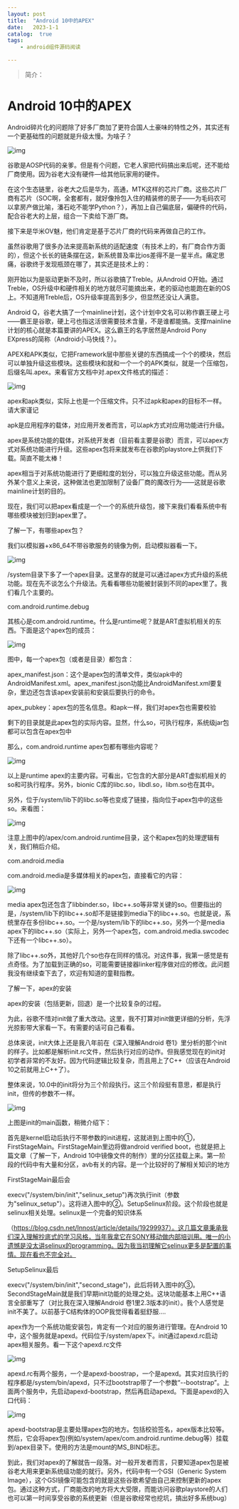```yaml
---
layout: post
title:  "Android 10中的APEX"
date:   2023-1-1
catalog:  true
tags:
    - android组件源码阅读 

---
```


> 简介：

# Android 10中的APEX

Android碎片化的问题除了好多厂商加了更符合国人土豪味的特性之外，其实还有一个更基础性的问题就是升级太慢。为啥子？

 ![img](https://imgconvert.csdnimg.cn/aHR0cHM6Ly9tbWJpei5xcGljLmNuL3N6X21tYml6X3BuZy9LeUJpYTNZZ3N5aGY3dWE2M3hNaWI4ckdYNlpoV3BpYUlyME1HOWgxWEt4Wmh0Y2RXYUlQR3Voa3o0R0tpYWlhNUk0cXppY2tKMXNaaWNTZGZoamd0T3RNSDY0b2cvNjQw?x-oss-process=image/format,png) 

谷歌是AOSP代码的亲爹。但是有个问题，它老人家把代码搞出来后呢，还不能给厂商使用。因为谷老大没有硬件—给其他玩家用的硬件。

在这个生态链里，谷老大之后是华为，高通，MTK这样的芯片厂商。这些芯片厂商有芯片（SOC啊，全套都有，就好像拎包入住的精装修的房子——为毛码农可以拿房产做比喻，潘石屹不能学Python？），再加上自己偏底层，偏硬件的代码，配合谷老大的上层，组合一下卖给下游厂商。

接下来是华米OV魅，他们肯定是基于芯片厂商的代码来再做自己的工作。

虽然谷歌用了很多办法来提高新系统的适配速度（有技术上的，有厂商合作方面的），但这个长长的链条摆在这，新系统普及率比ios差得不是一星半点。痛定思痛，谷歌终于发现瓶颈在哪了，其实还是技术上的：

刚开始以为是驱动更新不及时，所以谷歌搞了Treble。从Android O开始。通过Treble，OS升级中和硬件相关的地方就尽可能摘出来，老的驱动也能跑在新的OS上。不知道用Treble后，OS升级率提高到多少，但显然还没让人满意。

Android Q，谷老大搞了一个mainline计划，这个计划中文名可以称作霸王硬上弓——霸王是谷歌，硬上弓也指这活很需要技术含量，不是谁都能搞。支撑mainline计划的核心就是本篇要讲的APEX。这么霸王的名字居然是Android Pony EXpress的简称（Android小马快线？）。

APEX和APK类似，它把Framework层中那些关键的东西搞成一个个的模块，然后可以单独升级这些模块。这些模块和就和一个一个的APK类似，就是一个压缩包，后缀名叫.apex。来看官方文档中对.apex文件格式的描述：

 ![img](https://imgconvert.csdnimg.cn/aHR0cHM6Ly9tbWJpei5xcGljLmNuL3N6X21tYml6X3BuZy9LeUJpYTNZZ3N5aGY3dWE2M3hNaWI4ckdYNlpoV3BpYUlyMEtERG9kbnBBRW1xeHFTWkhHQTFxSHFuRUJQY0VwaWNER2RleEJHTlVnUFZxQngxaWFxbXJTaHJ3LzY0MA?x-oss-process=image/format,png) 

apex和apk类似，实际上也是一个压缩文件。只不过apk和apex的目标不一样。请大家谨记

apk是应用程序的载体，对应用开发者而言，可以apk方式对应用功能进行升级。

apex是系统功能的载体，对系统开发者（目前看主要是谷歌）而言，可以apex方式对系统功能进行升级。这些apex包将来就发布在谷歌的playstore上供我们下载。简直不能太棒！

apex相当于对系统功能进行了更细粒度的划分，可以独立升级这些功能。而从另外某个意义上来说，这种做法也更加限制了设备厂商的魔改行为——这就是谷歌mainline计划的目的。

现在，我们可以把apex看成是一个一个的系统升级包，接下来我们看看系统中有哪些模块被划归到apex里了。

了解一下，有哪些apex包？

我们以模拟器+x86_64不带谷歌服务的镜像为例，启动模拟器看一下。

 ![img](https://imgconvert.csdnimg.cn/aHR0cHM6Ly9tbWJpei5xcGljLmNuL3N6X21tYml6X3BuZy9LeUJpYTNZZ3N5aGVmUzlTOHE2UVV2UG5ad0U0S2t6dDNvSG5DNnB3WFppYzJHM21JUG16T0NmVnBveHlZc2xPb3NXRGljcTJZd1NZd0YzdDVvSEVGYUt4QS82NDA?x-oss-process=image/format,png) 

/system目录下多了一个apex目录。这里存的就是可以通过apex方式升级的系统功能。现在先不谈怎么个升级法。先看看哪些功能被封装到不同的apex里了。我们看几个主要的。

com.android.runtime.debug

其核心是com.android.runtime。什么是runtime呢？就是ART虚拟机相关的东西。下面是这个apex包的成员：

 ![img](https://imgconvert.csdnimg.cn/aHR0cHM6Ly9tbWJpei5xcGljLmNuL3N6X21tYml6X3BuZy9LeUJpYTNZZ3N5aGVmUzlTOHE2UVV2UG5ad0U0S2t6dDNDN1pEZnZYMEdEeE83UHM1ZVN2MVRJWnJ3OWZYSHpTM004ZklWdjZIMklLQWxwQXRrVmFFTXcvNjQw?x-oss-process=image/format,png) 

图中，每一个apex包（或者是目录）都包含：

apex_manifest.json：这个是apex包的清单文件，类似apk中的AndroidManifest.xml。apex_manifest.json功能比AndroidManifest.xml要复杂，里边还包含该apex安装前和安装后要执行的命令。

apex_pubkey：apex包的签名信息。和apk一样，我们对apex包也需要校验

剩下的目录就是此apex包的实际内容。显然，什么so，可执行程序，系统级jar包都可以包含在apex包中

那么，com.android.runtime apex包都有哪些内容呢？

 ![img](https://imgconvert.csdnimg.cn/aHR0cHM6Ly9tbWJpei5xcGljLmNuL3N6X21tYml6X3BuZy9LeUJpYTNZZ3N5aGVmUzlTOHE2UVV2UG5ad0U0S2t6dDNmbERjUFhjUVcxOWc5NUd2dDB2bnZITXlRQlhIak5xdEtpYzF1VTZ3ZjF6M2ljaWI2OGtkdjRWaEEvNjQw?x-oss-process=image/format,png) 

以上是runtime apex的主要内容。可看出，它包含的大部分是ART虚拟机相关的so和可执行程序。另外，bionic C库的libc.so，libdl.so，libm.so也在其中。

另外，位于/system/lib下的libc.so等也变成了链接，指向位于apex包中的这些so。来看图：

 ![img](https://imgconvert.csdnimg.cn/aHR0cHM6Ly9tbWJpei5xcGljLmNuL3N6X21tYml6X3BuZy9LeUJpYTNZZ3N5aGVmUzlTOHE2UVV2UG5ad0U0S2t6dDNoSHoyS1ptM2tnc2FuVTdQRWtlSVphcm5UZ3owTHNnZlhiSUhteVF1U2JXWkhxMlUxQ2RqSFEvNjQw?x-oss-process=image/format,png) 

注意上图中的/apex/com.android.runtime目录，这个和apex包的处理逻辑有关，我们稍后介绍。

com.android.media

com.android.media是多媒体相关的apex包，直接看它的内容：

 ![img](https://imgconvert.csdnimg.cn/aHR0cHM6Ly9tbWJpei5xcGljLmNuL3N6X21tYml6X3BuZy9LeUJpYTNZZ3N5aGVmUzlTOHE2UVV2UG5ad0U0S2t6dDM4MFl6dFNjM3N0em1pY2paSHRIN2ZCZTIzQm1aYjZaNmRsZXdpY2RBaFk5cDJTSkNWVGhMVTBxUS82NDA?x-oss-process=image/format,png) 

media apex包还包含了libbinder.so，libc++.so等非常关键的so。但要指出的是，/system/lib下的libc++.so却不是链接到media下的libc++.so。也就是说，系统里存在多份libc++.so。一个是/system/lib下的libc++.so，另外一个是media apex下的libc++.so（实际上，另外一个apex包，com.android.media.swcodec下还有一个libc++.so）。

除了libc++.so外，其他好几个so也存在同样的情况。对这件事，我第一感觉是有点奇怪。为了加载到正确的so，可能需要链接器linker程序做对应的修改。此问题我没有继续查下去了，欢迎有知道的童鞋指教。

了解一下，apex的安装

apex的安装（包括更新，回退）是一个比较复杂的过程。

为此，谷歌不惜对init做了重大改动。这里，我不打算对init做更详细的分析，先浮光掠影带大家看一下。有需要的话可自己看看。

总体来说，init大体上还是我八年前在《深入理解Android 卷1》里分析的那个init的样子。比如都是解析init.rc文件，然后执行对应的动作。但我感觉现在的init对初学者非常的不友好。因为代码逻辑比较复杂，而且用上了C++（应该在Android 10之前就用上C++了）。

整体来说，10.0中的init将分为三个阶段执行。这三个阶段挺有意思，都是执行init，但传的参数不一样。

 ![img](https://imgconvert.csdnimg.cn/aHR0cHM6Ly9tbWJpei5xcGljLmNuL3N6X21tYml6X3BuZy9LeUJpYTNZZ3N5aGYyaWMwZVR2STAxRjg3dmpHUWNpY3VLYWM1Q003Ykx3MzJDM1Z1UjJQVm12UmVXUnB4SXdtMlZJQ2NadWljREo0cmY3S1lxZlQ1TEJFMWcvNjQw?x-oss-process=image/format,png) 

上图是init的main函数，稍微介绍下：

首先是kernel启动后执行不带参数的init进程，这就进到上图中的①，FirstStageMain。FirstStageMain里边将做android verified boot，也就是把上篇文章（了解一下，Android 10中镜像文件的制作）里的分区挂载上来。第一阶段的代码中有大量和分区，avb有关的内容。是一个比较好的了解相关知识的地方

FirstStageMain最后会

execv("/system/bin/init","selinux_setup")再次执行init（参数为"selinux_setup"）。这将进入图中的②。SetupSelinux阶段。这个阶段也就是selinux相关处理。selinux是一个完备的知识体系

（https://blog.csdn.net/Innost/article/details/19299937）。这几篇文章秉承我们深入理解抄底式的学习风格，当年我拿它在SONY移动做内部培训用。唯一的小遗憾是没太讲selinux的programming。因为我当初理解它selinux更多是配置的事情。现在看也不完全对。

SetupSelinux最后

execv("/system/bin/init","second_stage")，此后将转入图中的③。SecondStageMain就是我们早期init功能的处理之处。这块功能基本上用C++语言全部重写了（对比我在深入理解Android 卷1里2.3版本的init）。我个人感觉是init不美了。以前基于C结构体的OOP我觉得看着挺舒服....

apex作为一个系统功能安装包，肯定有一个对应的服务进行管理。在Android 10中，这个服务就是apexd。代码位于/system/apex下。init通过apexd.rc启动apex相关服务。看一下这个apexd.rc文件

 ![img](https://imgconvert.csdnimg.cn/aHR0cHM6Ly9tbWJpei5xcGljLmNuL3N6X21tYml6X3BuZy9LeUJpYTNZZ3N5aGYyaWMwZVR2STAxRjg3dmpHUWNpY3VLYXM4b01ycVZXb0tLNTlpYVdpYlZLUmtBUEJ1NThoRGNLRWtXOVcxMnlXRk5DelpOVUxtaWFqVU9Xdy82NDA?x-oss-process=image/format,png) 

apexd.rc有两个服务，一个是apexd-boostrap，一个是apexd。其实对应执行的程序都是/system/bin/apexd，只不过bootstrap带了一个参数“--bootstrap”。上面两个服务中，先启动apexd-bootstrap，然后再启动apexd。下面是apexd的入口代码：

 ![img](https://imgconvert.csdnimg.cn/aHR0cHM6Ly9tbWJpei5xcGljLmNuL3N6X21tYml6X3BuZy9LeUJpYTNZZ3N5aGYyaWMwZVR2STAxRjg3dmpHUWNpY3VLYVZhSlhQaHNBUVR6c29LWUx2Y1hxMmlhZjlrbkE5SXJIeDJIa0VsZjdEWWZDZWZBaWJRV3BFYmZ3LzY0MA?x-oss-process=image/format,png) 

apexd-bootstrap是主要处理apex包的地方。包括校验签名，apex版本比较等。然后，它会将apex包(例如/system/apex/com.android.runtime.debug等）挂载到/apex目录下。使用的方法是mount的MS_BIND标志。

到此，我们对apex的了解就告一段落。对一般开发者而言，只要知道apex包是被谷老大用来更新系统级功能的就行。另外，代码中有一个GSI（Generic System Image），这个GSI镜像可能包含的就是这些谷歌希望由自己来控制更新的apex包。通过这种方式，厂商能改的地方将大大受限，而能访问谷歌playstore的人们也可以第一时间享受谷歌的系统更新（但是谷歌经常也挖坑，搞出好多系统bug）